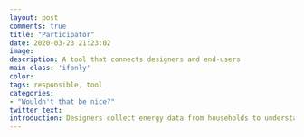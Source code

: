 ```yaml
---
layout: post
comments: true
title: "Participator"
date: 2020-03-23 21:23:02
image: 
description: A tool that connects designers and end-users
main-class: 'ifonly'
color:
tags: responsible, tool
categories:
- "Wouldn't that be nice?"
twitter_text:
introduction: Designers collect energy data from households to understand how householders consume electricity in order to design supportive solutions. While such data gives a clear picture of what happens (i.e. when energy is consumed and for what), it is hard to understand why? It is challenging to engage end-users in data analysis as they lack the data literacy and the benefits to do so. The participator helps designers to build interactive data visualisation (potential) end-users can engage with to correct and enrich.
---
```

